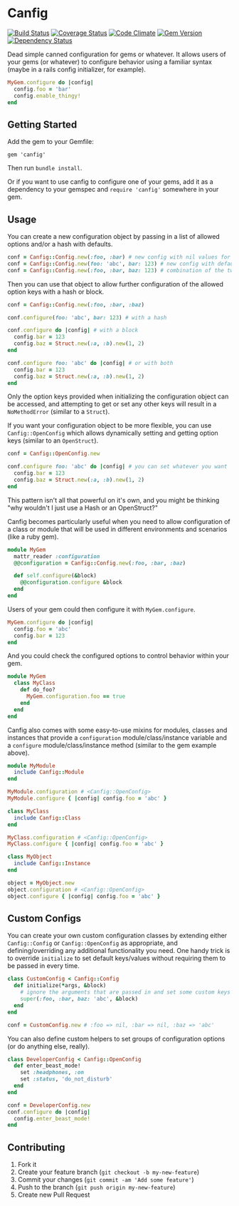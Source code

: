 # Canfig

[![Build Status](https://travis-ci.org/markrebec/canfig.png)](https://travis-ci.org/markrebec/canfig)
[![Coverage Status](https://coveralls.io/repos/markrebec/canfig/badge.svg?1=1)](https://coveralls.io/r/markrebec/canfig)
[![Code Climate](https://codeclimate.com/github/markrebec/canfig.png)](https://codeclimate.com/github/markrebec/canfig)
[![Gem Version](https://badge.fury.io/rb/canfig.png)](http://badge.fury.io/rb/canfig)
[![Dependency Status](https://gemnasium.com/markrebec/canfig.png)](https://gemnasium.com/markrebec/canfig)

Dead simple canned configuration for gems or whatever. It allows users of your gems (or whatever) to configure behavior using a familiar syntax (maybe in a rails config initializer, for example).

```ruby
MyGem.configure do |config|
  config.foo = 'bar'
  config.enable_thingy!
end
```

## Getting Started

Add the gem to your Gemfile:

    gem 'canfig'

Then run `bundle install`.

Or if you want to use canfig to configure one of your gems, add it as a dependency to your gemspec and `require 'canfig'` somewhere in your gem.

## Usage

You can create a new configuration object by passing in a list of allowed options and/or a hash with defaults.

```ruby
conf = Canfig::Config.new(:foo, :bar) # new config with nil values for provided keys
conf = Canfig::Config.new(foo: 'abc', bar: 123) # new config with default values
conf = Canfig::Config.new(:foo, :bar, baz: 123) # combination of the two
```

Then you can use that object to allow further configuration of the allowed option keys with a hash or block.

```ruby
conf = Canfig::Config.new(:foo, :bar, :baz)

conf.configure(foo: 'abc', bar: 123) # with a hash

conf.configure do |config| # with a block
  config.bar = 123
  config.baz = Struct.new(:a, :b).new(1, 2)
end

conf.configure foo: 'abc' do |config| # or with both
  config.bar = 123
  config.baz = Struct.new(:a, :b).new(1, 2)
end
```

Only the option keys provided when initializing the configuration object can be accessed, and attempting to get or set any other keys will result in a `NoMethodError` (similar to a `Struct`).

If you want your configuration object to be more flexible, you can use `Canfig::OpenConfig` which allows dynamically setting and getting option keys (similar to an `OpenStruct`).

```ruby
conf = Canfig::OpenConfig.new

conf.configure foo: 'abc' do |config| # you can set whatever you want
  config.bar = 123
  config.baz = Struct.new(:a, :b).new(1, 2)
end
```

This pattern isn't all that powerful on it's own, and you might be thinking "why wouldn't I just use a Hash or an OpenStruct?"

Canfig becomes particularly useful when you need to allow configuration of a class or module that will be used in different environments and scenarios (like a ruby gem).

```ruby
module MyGem
  mattr_reader :configuration
  @@configuration = Canfig::Config.new(:foo, :bar, :baz)

  def self.configure(&block)
    @@configuration.configure &block
  end
end
```

Users of your gem could then configure it with `MyGem.configure`.

```ruby
MyGem.configure do |config|
  config.foo = 'abc'
  config.bar = 123
end
```

And you could check the configured options to control behavior within your gem.

```ruby
module MyGem
  class MyClass
    def do_foo?
      MyGem.configuration.foo == true
    end
  end
end
```

Canfig also comes with some easy-to-use mixins for modules, classes and instances that provide a `configuration` module/class/instance variable and a `configure` module/class/instance method (similar to the gem example above).

```ruby
module MyModule
  include Canfig::Module
end

MyModule.configuration # <Canfig::OpenConfig>
MyModule.configure { |config| config.foo = 'abc' }

class MyClass
  include Canfig::Class
end

MyClass.configuration # <Canfig::OpenConfig>
MyClass.configure { |config| config.foo = 'abc' }

class MyObject
  include Canfig::Instance
end

object = MyObject.new
object.configuration # <Canfig::OpenConfig>
object.configure { |config| config.foo = 'abc' }
```

## Custom Configs

You can create your own custom configuration classes by extending either `Canfig::Config` or `Canfig::OpenConfig` as appropriate, and defining/overriding any additional functionality you need. One handy trick is to override `initialize` to set default keys/values without requiring them to be passed in every time.

```ruby
class CustomConfig < Canfig::Config
  def initialize(*args, &block)
    # ignore the arguments that are passed in and set some custom keys and defaults
    super(:foo, :bar, baz: 'abc', &block)
  end
end

conf = CustomConfig.new # :foo => nil, :bar => nil, :baz => 'abc'
```

You can also define custom helpers to set groups of configuration options (or do anything else, really).

```ruby
class DeveloperConfig < Canfig::OpenConfig
  def enter_beast_mode!
    set :headphones, :on
    set :status, 'do_not_disturb'
  end
end

conf = DeveloperConfig.new
conf.configure do |config|
  config.enter_beast_mode!
end
```

## Contributing
1. Fork it
2. Create your feature branch (`git checkout -b my-new-feature`)
3. Commit your changes (`git commit -am 'Add some feature'`)
4. Push to the branch (`git push origin my-new-feature`)
5. Create new Pull Request
